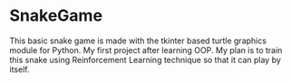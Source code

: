 # SnakeGame
This basic snake game is made with the tkinter based turtle graphics module for Python. My first project after learning OOP. My plan is to train this snake using Reinforcement Learning technique so that it can play by itself.  
